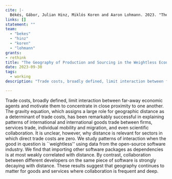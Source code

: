 ```yaml
---
cite: |-
  Békés, Gábor, Julian Hinz, Miklós Koren and Aaron Lohmann. 2023. "The Geography of Production and Sourcing in the Weightless Economy: Evidence from Open-Source Software"
links: []
statement: ""
team:
  - "bekes"
  - "hinz"
  - "koren"
  - "lohmann"
grants:
- rethink
title: "The Geography of Production and Sourcing in the Weightless Economy: Evidence from Open-Source Software"
date: 2023-09-30
tags:
  - working
description: "Trade costs, broadly defined, limit interaction between far-away economic agents and motivate them to concentrate in close proximity to one another. The gravity equation, which assigns a large role for geographic distance as a determinant of trade costs, has been remarkably successful in explaining patterns of international and international goods trade between firms, services trade, individual mobility and migration, and even scientific collaboration. It is unclear, however, why distance is relevant for sectors in which direct trade costs are zero. We study patterns of interaction when the good in question is ``weightless'' using data from the open-source software industry.  We find that importing other software packages as dependencies is at most weakly correlated with distance. By contrast, collaboration between different developers on the same piece of software is strongly decaying with distance. These results suggest that geography continues to matter for goods and services where collaboration is frequent and deep.\n"

---
```


Trade costs, broadly defined, limit interaction between far-away economic agents and motivate them to concentrate in close proximity to one another. The gravity equation, which assigns a large role for geographic distance as a determinant of trade costs, has been remarkably successful in explaining patterns of international and international goods trade between firms, services trade, individual mobility and migration, and even scientific collaboration. It is unclear, however, why distance is relevant for sectors in which direct trade costs are zero. We study patterns of interaction when the good in question is ``weightless'' using data from the open-source software industry.  We find that importing other software packages as dependencies is at most weakly correlated with distance. By contrast, collaboration between different developers on the same piece of software is strongly decaying with distance. These results suggest that geography continues to matter for goods and services where collaboration is frequent and deep.

